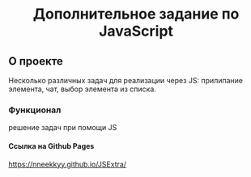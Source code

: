 <h1 align="center">Дополнительное задание по JavaScript</h1>

## О проекте

Несколько различных задач для реализации через JS: прилипание элемента, чат, выбор элемента из списка.

### Функционал

решение задач при помощи JS 

#### Ссылка на Github Pages
https://nneekkyy.github.io/JSExtra/
